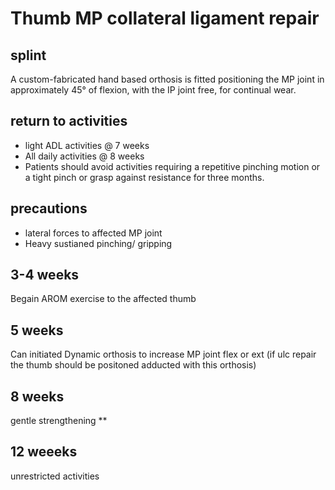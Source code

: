 # Thumb MP collateral ligament repair

## splint

A custom-fabricated hand based orthosis is fitted positioning the MP joint in approximately 45° of flexion,
with the IP joint free, for continual wear.

## return to activities

- light ADL activities @ 7 weeks
- All daily activities @ 8 weeks
- Patients should avoid activities requiring a
  repetitive pinching motion or a tight pinch or grasp against resistance for three months.

## precautions

- lateral forces to affected MP joint
- Heavy sustianed pinching/ gripping

## 3-4 weeks

Begain AROM exercise to the affected thumb

## 5 weeks

Can initiated Dynamic orthosis to increase MP joint flex or ext (if ulc repair the thumb should be positoned adducted with this orthosis)

## 8 weeks

gentle strengthening \*\*

## 12 weeeks

unrestricted activities
